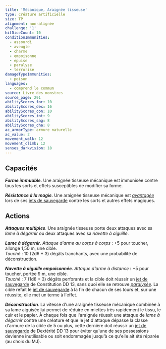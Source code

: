 ```yaml
---
title: 'Mécanique, Araignée tisseuse'
type: Créature artificielle
size: TP
alignment: non-alignée
challenge: '1'
hitDiceCount: 10
conditionImmunities:
  - assourdi
  - aveugle
  - charme
  - empoisonne
  - epuise
  - paralyse
  - terrorise
damageTypeImmunities:
  - poison
languages:
  - comprend le commun
source: Livre des monstres
source_page: 291
abilityScores_for: 10
abilityScores_dex: 16
abilityScores_con: 10
abilityScores_int: 9
abilityScores_sag: 8
abilityScores_cha: 8
ac_armorType: armure naturelle
ac_value: 2
movement_walk: 12
movement_climb: 12
senses_darkvision: 18
---
```

## Capacités
_**Forme immuable**_. Une araignée tisseuse mécanique est immunisée contre tous les sorts et effets susceptibles de modifier sa forme.

_**Résistance à la magie**_. Une araignée tisseuse mécanique est [_avantagée_](/utiliser-les-caracteristiques/#avantage-et-desavantage) lors de ses [jets de sauvegarde](/utiliser-les-caracteristiques/#jets-de-sauvegarde) contre les sorts et autres effets magiques.

## Actions
_**Attaques multiples**_. Une araignée tisseuse porte deux attaques avec sa _lame à dégarnir_ ou deux attaques avec sa _navette à aiguille_.

_**Lame à dégarnir**_. _Attaque d'arme au corps à corps_ : +5 pour toucher, allonge 1,50 m, une cible.  
_Touché_ : 10 (2d6 + 3) dégâts tranchants, avec une probabilité de déconstruction.

_**Navette à aiguille empoisonnée**_. _Attaque d'arme à distance_ : +5 pour toucher, portée 9 m, une cible.  
_Touché_ : 7 (1d8 + 3) dégâts perforants et la cible doit réussir un [jet de sauvegarde](/utiliser-les-caracteristiques/#jets-de-sauvegarde) de Constitution DD 13, sans quoi elle se retrouve [_paralysée_](/gerer-la-sante-du-personnage/#paralyse). La cible refait le [jet de sauvegarde](/utiliser-les-caracteristiques/#jets-de-sauvegarde) à la fin de chacun de ses tours et, sur une réussite, elle met un terme à l'effet.

_**Déconstruction**_. La vitesse d'une araignée tisseuse mécanique combinée à sa lame aiguisée lui permet de réduire en miettes très rapidement le tissu, le cuir et le papier. À chaque fois que l'araignée réussit une attaque de _lame à dégarnir_ contre une créature et que le jet d'attaque dépasse la classe d'armure de la cible de 5 ou plus, cette dernière doit réussir un [jet de sauvegarde](/utiliser-les-caracteristiques/#jets-de-sauvegarde) de Dextérité DD 13 pour éviter qu'une de ses possessions devienne inutilisable ou soit endommagée jusqu'à ce qu'elle ait été réparée (au choix du MJ).
